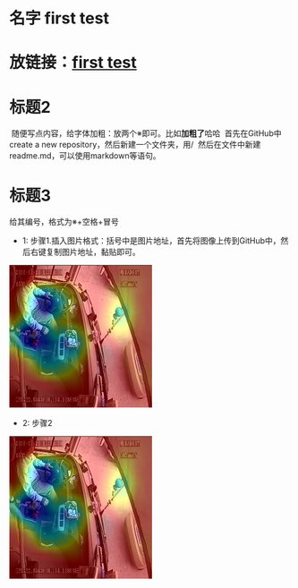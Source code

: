 # 名字 first test
# 放链接：[first test](http://www.tensorflow.org)

# 标题2
  随便写点内容，给字体加粗：放两个※即可。比如**加粗了**哈哈
  首先在GitHub中create a new repository，然后新建一个文件夹，用/
  然后在文件中新建readme.md，可以使用markdown等语句。
  
# 标题3
给其编号，格式为※+空格+冒号
* 1: 步骤1.插入图片格式：括号中是图片地址，首先将图像上传到GitHub中，然后右键复制图片地址，黏贴即可。

![步骤1图片](https://github.com/yesyu/tensorflow_driver/blob/master/file01/abnormal10661-2.png?raw=true)

* 2: 步骤2

![步骤2图片](https://github.com/yesyu/tensorflow_driver/blob/master/file01/abnormal10661-2.png?raw=true)
